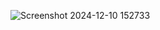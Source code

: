 ![Screenshot 2024-12-10 152733](https://github.com/user-attachments/assets/173ec4cb-5ad9-4e95-9e50-f889626b6705)
